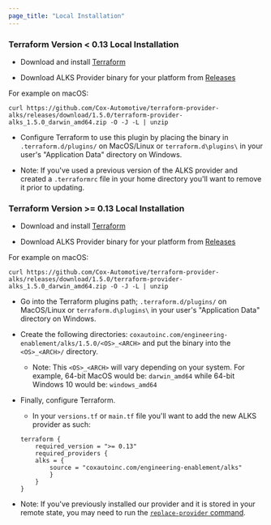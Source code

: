 ```yaml
---
page_title: "Local Installation"
---
```


### Terraform Version < 0.13 Local Installation
* Download and install [Terraform](https://www.terraform.io/intro/getting-started/install.html)

* Download ALKS Provider binary for your platform from [Releases](https://github.com/Cox-Automotive/terraform-provider-alks/releases)

For example on macOS:

```
curl https://github.com/Cox-Automotive/terraform-provider-alks/releases/download/1.5.0/terraform-provider-alks_1.5.0_darwin_amd64.zip -O -J -L | unzip
```

* Configure Terraform to use this plugin by placing the binary in `.terraform.d/plugins/` on MacOS/Linux or `terraform.d\plugins\` in your user's "Application Data" directory on Windows.

* Note: If you've used a previous version of the ALKS provider and created a `.terraformrc` file in your home directory you'll want to remove it prior to updating.

### Terraform Version >= 0.13 Local Installation
* Download and install [Terraform](https://www.terraform.io/intro/getting-started/install.html)

* Download ALKS Provider binary for your platform from [Releases](https://github.com/Cox-Automotive/terraform-provider-alks/releases)
  
For example on macOS:

```
curl https://github.com/Cox-Automotive/terraform-provider-alks/releases/download/1.5.0/terraform-provider-alks_1.5.0_darwin_amd64.zip -O -J -L | unzip
```

* Go into the Terraform plugins path; `.terraform.d/plugins/` on MacOS/Linux or `terraform.d\plugins\` in your user's "Application Data" directory on Windows.

* Create the following directories: `coxautoinc.com/engineering-enablement/alks/1.5.0/<OS>_<ARCH>` and put the binary into the `<OS>_<ARCH>/` directory.
  * Note: This `<OS>_<ARCH>` will vary depending on your system. For example, 64-bit MacOS would be: `darwin_amd64` while 64-bit Windows 10 would be: `windows_amd64` 

* Finally, configure Terraform.
    * In your `versions.tf` or `main.tf` file you'll want to add the new ALKS provider as such:
    ```
    terraform {
        required_version = ">= 0.13"
        required_providers {
        alks = {
            source = "coxautoinc.com/engineering-enablement/alks"
            }
        }
    }
    ```

* Note: If you've previously installed our provider and it is stored in your remote state, you may need to run the [`replace-provider` command](https://www.terraform.io/docs/commands/state/replace-provider.html).
